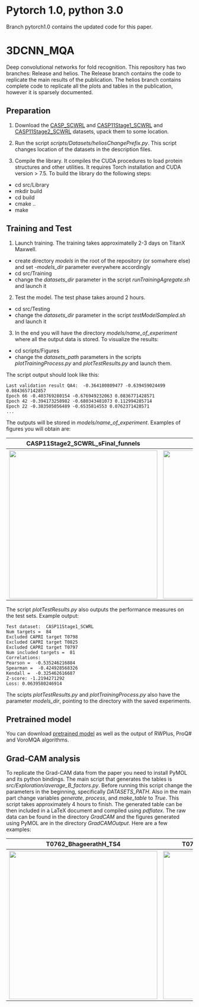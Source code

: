 # Pytorch 1.0, python 3.0
Branch pytorch1.0 contains the updated code for this paper.

# 3DCNN_MQA
Deep convolutional networks for fold recognition.
This repository has two branches: Release and helios. The Release branch
contains the code to replicate the main results of the publication. The 
helios branch contains complete code to replicate all the plots and tables in the publication, however it is sparsely documented.

## Preparation
1. Download the [CASP_SCWRL](https://drive.google.com/open?id=18cgfyStwa47qZzVGmgfM8lAUhyU_z9Hn) and [CASP11Stage1_SCWRL](https://drive.google.com/open?id=1bCZYmdf9del6XpB1tDwAfk9v7-M7BMVd) and [CASP11Stage2_SCWRL](https://drive.google.com/open?id=1WFddGJhpUG84ScXMAHtM8WxosyJvs3R2) datasets, upack them to some location.

2. Run the script *scripts/Datasets/heliosChangePrefix.py*. This script 
changes location of the datasets in the description files.

3. Compile the library. It compiles the CUDA procedures to load protein structures and other utilities. It requires Torch installation and CUDA version > 7.5. To build the library do the following steps:
  * cd src/Library
  * mkdir build
  * cd build 
  * cmake ..
  * make

## Training and Test

1. Launch training. The training takes approximatelly 2-3 days on TitanX Maxwell.
  * create directory *models* in the root of the repository (or somwhere else) and set *-models_dir* parameter everywhere accordingly
  * cd src/Training
  * change the *datasets_dir* parameter in the script *runTrainingAgregate.sh*
  and launch it

2. Test the model. The test phase takes around 2 hours.
  * cd src/Testing
  * change the *datasets_dir* parameter in the script *testModelSampled.sh*
  and launch it

3. In the end you will have the directory *models/name_of_experiment* where all
the output data is stored. To visualize the results:
  * cd scripts/Figures
  * change the *datasets_path* parameters in the scripts *plotTrainingProcess.py* and *plotTestResults.py*
  and launch them.

The script output should look like this:
```
Last validation result QA4:  -0.364180809477 -0.639459024499 0.0843657142857
Epoch 66 -0.403769280154 -0.676949232063 0.0836771428571
Epoch 42 -0.394173258982 -0.680343481073 0.112994285714
Epoch 22 -0.383505056489 -0.6535814553 0.0762371428571
...
```

The outputs will be stored in *models/name_of_experiment*. Examples of figures you will obtain are:
<table style="width:100%">
  <tr>
    <th>CASP11Stage2_SCWRL_sFinal_funnels</th>
    <th>kendall_validation</th>
  </tr>
  <tr>
    <th>
      <img src="https://github.com/lamoureux-lab/3DCNN_MQA/raw/Release/doc/CASP11Stage2_SCWRL_sFinal_funnels.png" width="400">
    </th>
    <th>
      <img src="https://github.com/lamoureux-lab/3DCNN_MQA/raw/Release/doc/kendall_validation.png" width="400">
    </th>
  </tr>
</table>

The script *plotTestResults.py* also outputs the performance measures on the 
test sets. Example output:

```
Test dataset:  CASP11Stage1_SCWRL
Num targets =  84
Excluded CAPRI target T0798
Excluded CAPRI target T0825
Excluded CAPRI target T0797
Num included targets =  81
Correlations:
Pearson =  -0.535246216884
Spearman =  -0.424928568326
Kendall =  -0.325462616687
Z-score: -1.2194271292
Loss: 0.0639580246914
```

The scipts *plotTestResults.py* and *plotTrainingProcess.py* also have the parameter *models_dir*, pointing to the directory with the saved experiments.

## Pretrained model
You can download [pretrained model](https://drive.google.com/open?id=1WpEujbJ2lmiTEgeaRybl0C4hABxd2IVJ) as well as the output of RWPlus, ProQ# and VoroMQA algorithms.

## Grad-CAM analysis
To replicate the Grad-CAM data from the paper you need to install PyMOL and its
python bindings. The main script that generates the tables is *src/Exploration/average_B_factors.py*. Before running this script change the parameters in the beginning, specifically *DATASETS_PATH*. Also in the main 
part change variables *generate*, *process*, and *make_table* to *True*. This script takes approximately 4 hours to finish.
The generated table can be then included in a LaTeX document and compiled using *pdflatex*. The raw data can be found in the directory *GradCAM* and 
the figures generated using PyMOL are in the directory *GradCAMOutput*. Here are a few examples:
<table style="width:100%">
  <tr>
    <th>T0762_BhageerathH_TS4</th>
    <th>T0762_MULTICOM-CONSTRUCT_TS1</th>
    <th>T0762</th>
  </tr>
  <tr>
    <th>
      <img src="https://github.com/lamoureux-lab/3DCNN_MQA/raw/Release/doc/T0762_BhageerathH_TS4.png" width="400">
    </th>
    <th>
      <img src="https://github.com/lamoureux-lab/3DCNN_MQA/raw/Release/doc/T0762_MULTICOM-CONSTRUCT_TS1.png" width="400">
    </th>
    <th>
      <img src="https://github.com/lamoureux-lab/3DCNN_MQA/raw/Release/doc/T0762_T0762.png" width="400">
    </th>
  </tr>
</table>
